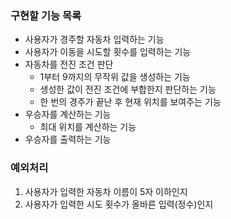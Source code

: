 ### 구현할 기능 목록
- 사용자가 경주할 자동차 입력하는 기능
- 사용자가 이동을 시도할 횟수를 입력하는 기능
- 자동차를 전진 조건 판단
    - 1부터 9까지의 무작위 값을 생성하는 기능
    - 생성한 값이 전진 조건에 부합한지 판단하는 기능
    - 한 번의 경주가 끝난 후 현재 위치를 보여주는 기능
- 우승자를 계산하는 기능
    - 최대 위치를 계산하는 기능
- 우승자를 출력하는 기능

### 예외처리
1. 사용자가 입력한 자동차 이름이 5자 이하인지
2. 사용자가 입력한 시도 횟수가 올바른 입력(정수)인지